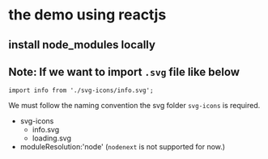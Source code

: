 # the demo using reactjs

## install node_modules locally

## Note: If we want to import `.svg` file like below

```tsx
import info from './svg-icons/info.svg';
```

We must follow the naming convention the svg folder `svg-icons` is required.

- svg-icons
  - info.svg
  - loading.svg
- moduleResolution:'node' (`nodenext` is not supported for now.)
